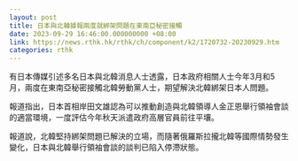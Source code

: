 ```yaml
---
layout: post
title: 日本與北韓據報兩度就綁架問題在東南亞秘密接觸
date: 2023-09-29 16:46:00.000000000 +08:00
link: https://news.rthk.hk/rthk/ch/component/k2/1720732-20230929.htm
categories: rthk
---
```


有日本傳媒引述多名日本與北韓消息人士透露，日本政府相關人士今年3月和5月，兩度在東南亞秘密接觸北韓勞動黨人士，期望解決北韓綁架日本人問題。 

報道指出，日本首相岸田文雄認為可以推動創造與北韓領導人金正恩舉行領袖會談的適當環境，一度評估今年秋天派遣政府高層官員前往平壤。

報道說，北韓堅持綁架問題已解決的立場，而隨著俄羅斯拉攏北韓等國際情勢發生變化，日本與北韓舉行領袖會談的談判已陷入停滯狀態。
